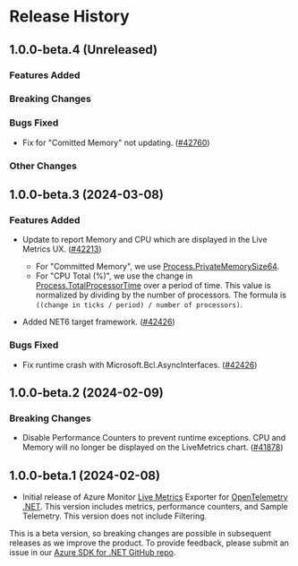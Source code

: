 # Release History

## 1.0.0-beta.4 (Unreleased)

### Features Added

### Breaking Changes

### Bugs Fixed

* Fix for "Comitted Memory" not updating.
  ([#42760](https://github.com/Azure/azure-sdk-for-net/pull/42760))

### Other Changes

## 1.0.0-beta.3 (2024-03-08)

### Features Added

* Update to report Memory and CPU which are displayed in the Live Metrics UX.
  ([#42213](https://github.com/Azure/azure-sdk-for-net/pull/42213))
  * For "Committed Memory", we use [Process.PrivateMemorySize64](https://learn.microsoft.com/dotnet/api/system.diagnostics.process.privatememorysize64).
  * For "CPU Total (%)", we use the change in [Process.TotalProcessorTime](https://learn.microsoft.com/dotnet/api/system.diagnostics.process.totalprocessortime) over a period of time. This value is normalized by dividing by the number of processors. The formula is `((change in ticks / period) / number of processors)`.

* Added NET6 target framework.
  ([#42426](https://github.com/Azure/azure-sdk-for-net/pull/42426))

### Bugs Fixed

* Fix runtime crash with Microsoft.Bcl.AsyncInterfaces.
  ([#42426](https://github.com/Azure/azure-sdk-for-net/pull/42426))

## 1.0.0-beta.2 (2024-02-09)

### Breaking Changes

* Disable Performance Counters to prevent runtime exceptions.
  CPU and Memory will no longer be displayed on the LiveMetrics chart.
  ([#41878](https://github.com/Azure/azure-sdk-for-net/pull/41878))

## 1.0.0-beta.1 (2024-02-08)

* Initial release of Azure Monitor [Live Metrics](https://learn.microsoft.com/azure/azure-monitor/app/live-stream) Exporter for [OpenTelemetry .NET](https://github.com/open-telemetry/opentelemetry-dotnet). This version includes metrics, performance counters, and Sample Telemetry. This version does not include Filtering.

This is a beta version, so breaking changes are possible in subsequent releases as we improve the product. To provide feedback, please submit an issue in our [Azure SDK for .NET GitHub repo](https://github.com/Azure/azure-sdk-for-net/issues).

